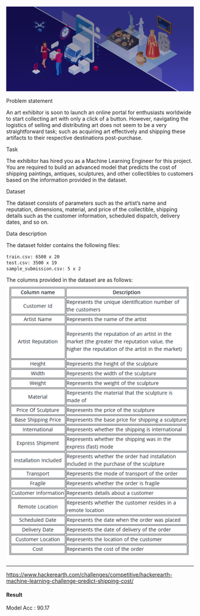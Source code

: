 ![cover](Cover.png)

Problem statement

An art exhibitor is soon to launch an online portal for enthusiasts worldwide to start collecting art with only a click of a button. However, navigating the logistics of selling and distributing art does not seem to be a very straightforward task; such as acquiring art effectively and shipping these artifacts to their respective destinations post-purchase.

Task

The exhibitor has hired you as a Machine Learning Engineer for this project. You are required to build an advanced model that predicts the cost of shipping paintings, antiques, sculptures, and other collectibles to customers based on the information provided in the dataset.

Dataset

The dataset consists of parameters such as the artist’s name and reputation, dimensions, material, and price of the collectible, shipping details such as the customer information, scheduled dispatch, delivery dates, and so on.

Data description

The dataset folder contains the following files:

    train.csv: 6500 x 20
    test.csv: 3500 x 19
    sample_submission.csv: 5 x 2

The columns provided in the dataset are as follows:
![information](info.png)
<hr>

https://www.hackerearth.com/challenges/competitive/hackerearth-machine-learning-challenge-predict-shipping-cost/

#### Result
Model Acc : 90.17
